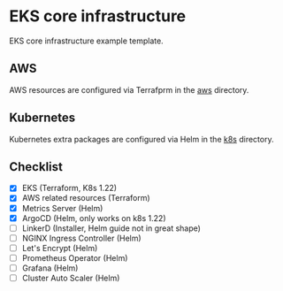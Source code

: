 # EKS core infrastructure

EKS core infrastructure example template.

## AWS
AWS resources are configured via Terrafprm in the [aws](aws) directory.

## Kubernetes
Kubernetes extra packages are configured via Helm in the [k8s](k8s) directory.

## Checklist
 - [x] EKS (Terraform, K8s 1.22)
 - [x] AWS related resources (Terraform)
 - [x] Metrics Server (Helm)
 - [x] ArgoCD (Helm, only works on k8s 1.22)
 - [ ] LinkerD (Installer, Helm guide not in great shape)
 - [ ] NGINX Ingress Controller (Helm)
 - [ ] Let's Encrypt (Helm)
 - [ ] Prometheus Operator (Helm)
 - [ ] Grafana (Helm)
 - [ ] Cluster Auto Scaler (Helm)
